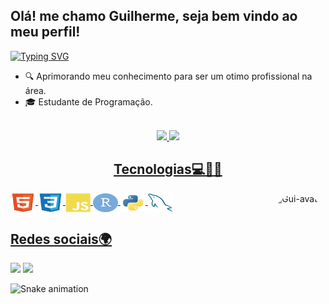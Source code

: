 ## Olá! me chamo Guilherme, seja bem vindo ao meu perfil!
[![Typing SVG](https://readme-typing-svg.herokuapp.com?color=%FFFF85ff&size=18&duration=6000&center=true&vCenter=true&width=600&lines=Bem+Vindo!+%3C3)](https://git.io/typing-svg)<br>


- 🔍 Aprimorando meu conhecimento para ser um otimo profissional na área.
- 🎓 Estudante de Programação.

<br>
<div align="center">
  <a href="https://github.com/Guipray">
  <img height="180em"  src="https://github-readme-stats.vercel.app/api?username=Guipray&show_icons=true&theme=dark&include_all_commits=true&count_private=true">
  <img height="180em" src="https://github-readme-stats.vercel.app/api/top-langs/?username=Guipray&layout=compact&langs_count=7&theme=dark"/>
</div>

 <h2 align="center">Tecnologias💻👨‍💻</h2>
<div style="display: inline_block">
  <img align="center" alt="Gui-HTML" height="30" width="40" src="https://raw.githubusercontent.com/devicons/devicon/master/icons/html5/html5-original.svg">
  <img align="center" alt="Gui-CSS" height="30" width="40" src="https://raw.githubusercontent.com/devicons/devicon/master/icons/css3/css3-original.svg">
  <img align="center" alt="Gui-Js" height="30" width="40" src="https://raw.githubusercontent.com/devicons/devicon/master/icons/javascript/javascript-plain.svg">
  <img align="center" alt="Gui-Rstudio" height="30" width="40" src="https://raw.githubusercontent.com/devicons/devicon/master/icons/rstudio/rstudio-original.svg">
  <img align="center" alt="Gui-Python" height="30" width="40" src="https://raw.githubusercontent.com/devicons/devicon/master/icons/python/python-original.svg">
  <img align="center" alt="Gui-Rstudio" height="30" width="40" src="https://raw.githubusercontent.com/devicons/devicon/master/icons/mysql/mysql-original.svg">
   
  <img align="right" alt="Gui-avatar" height="150" style="border-radius:50px;" src="https://instagram.fcnf5-1.fna.fbcdn.net/v/t51.2885-19/159232998_432811784667043_7274575491953442178_n.jpg?stp=dst-jpg_s150x150&_nc_ht=instagram.fcnf5-1.fna.fbcdn.net&_nc_cat=107&_nc_ohc=Kek0xD6L3IEAX9z0djq&edm=ABmJApABAAAA&ccb=7-5&oh=00_AfADQbbabFQFPoDAuBuDd_hhUn7Z958tuoeuQzN146007w&oe=6396E2D3&_nc_sid=6136e7">
</div>
  
  ##
   <h2>Redes sociais🌍</h2>
<div>
  <a href="https://www.instagram.com/guipray/" target="_blank"><img src="https://img.shields.io/badge/-Instagram-%23E4405F?style=for-the-badge&logo=instagram&logoColor=white" target="_blank"></a>
  <a href="https://www.linkedin.com/in/guipray/" target="_blank"><img src="https://img.shields.io/badge/-LinkedIn-%230077B5?style=for-the-badge&logo=linkedin&logoColor=white" target="_blank"></a> 
  
  ![Snake animation](https://github.com/GuiDEV1/GuiDEV1/blob/output/github-contribution-grid-snake.svg)
</div>
